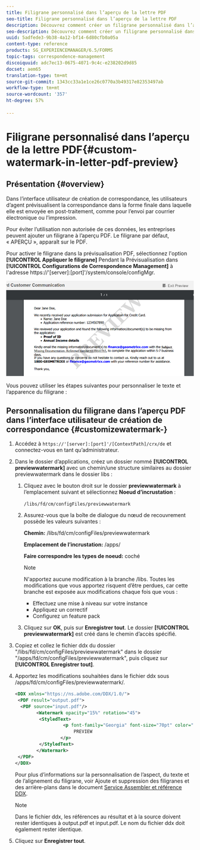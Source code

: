 ```yaml
---
title: Filigrane personnalisé dans l’aperçu de la lettre PDF
seo-title: Filigrane personnalisé dans l’aperçu de la lettre PDF
description: Découvrez comment créer un filigrane personnalisé dans l’aperçu de la lettre PDF.
seo-description: Découvrez comment créer un filigrane personnalisé dans l’aperçu de la lettre PDF.
uuid: 5adfede3-9b38-4a12-bf14-6d80cfb0a05a
content-type: reference
products: SG_EXPERIENCEMANAGER/6.5/FORMS
topic-tags: correspondence-management
discoiquuid: adc7ec13-0675-4071-9c4c-e238202d9d85
docset: aem65
translation-type: tm+mt
source-git-commit: 1343cc33a1e1ce26c0770a3b49317e82353497ab
workflow-type: tm+mt
source-wordcount: '357'
ht-degree: 57%

---
```



# Filigrane personnalisé dans l’aperçu de la lettre PDF{#custom-watermark-in-letter-pdf-preview}

## Présentation {#overview}

Dans l’interface utilisateur de création de correspondance, les utilisateurs d’agent prévisualisent la correspondance dans la forme finale dans laquelle elle est envoyée en post-traitement, comme pour l’envoi par courrier électronique ou l’impression.

Pour éviter l’utilisation non autorisée de ces données, les entreprises peuvent ajouter un filigrane à l’aperçu PDF. Le filigrane par défaut, « APERÇU », apparaît sur le PDF.

Pour activer le filigrane dans la prévisualisation PDF, sélectionnez l&#39;option **[!UICONTROL Appliquer le filigrane]** Pendant la Prévisualisation dans **[!UICONTROL Configurations de Correspondence Management]** à l&#39;adresse https://&#39;[server]:[port]&#39;/system/console/configMgr.

![filigrane par défaut](assets/default-watermark.png)

Vous pouvez utiliser les étapes suivantes pour personnaliser le texte et l’apparence du filigrane :

## Personnalisation du filigrane dans l’aperçu PDF dans l’interface utilisateur de création de correspondance  {#customizewatermark-}

1. Accédez à `https://'[server]:[port]'/[ContextPath]/crx/de` et connectez-vous en tant qu’administrateur.
1. Dans le dossier d’applications, créez un dossier nommé **[!UICONTROL previewwatermark]** avec un chemin/une structure similaires au dossier previewwatermark dans le dossier libs :

   1. Cliquez avec le bouton droit sur le dossier **previewwatermark** à l’emplacement suivant et sélectionnez **Noeud d’incrustation** :

      `/libs/fd/cm/configFiles/previewwatermark`

   1. Assurez-vous que la boîte de dialogue du nœud de recouvrement possède les valeurs suivantes :

      **Chemin:** /libs/fd/cm/configFiles/previewwatermark

      **Emplacement de l’incrustation:** /apps/

      **Faire correspondre les types de noeud:** coché

      >[!NOTE]
      >
      >N&#39;apportez aucune modification à la branche /libs. Toutes les modifications que vous apportez risquent d’être perdues, car cette branche est exposée aux modifications chaque fois que vous :
      >
      >    
      >    
      >    * Effectuez une mise à niveau sur votre instance
      >    * Appliquez un correctif
      >    * Configurez un feature pack


   1. Cliquez sur **OK**, puis sur **Enregistrer tout**. Le dossier **[!UICONTROL previewwatermark]** est créé dans le chemin d’accès spécifié.



1. Copiez et collez le fichier ddx du dossier &quot;/libs/fd/cm/configFiles/previewwatermark&quot; dans le dossier &quot;/apps/fd/cm/configFiles/previewwatermark&quot;, puis cliquez sur **[!UICONTROL Enregistrer tout]**.
1. Apportez les modifications souhaitées dans le fichier ddx sous /apps/fd/cm/configFiles/previewwatermark/.

   ```xml
   <DDX xmlns="https://ns.adobe.com/DDX/1.0/">
    <PDF result="output.pdf">
     <PDF source="input.pdf"/>
           <Watermark opacity="15%" rotation="45">
            <StyledText>
                     <p font-family="Georgia" font-size="70pt" color="black" font-weight="bold">
                         PREVIEW
                    </p>
            </StyledText>
           </Watermark>
    </PDF>
   </DDX>
   ```

   Pour plus d’informations sur la personnalisation de l’aspect, du texte et de l’alignement du filigrane, voir Ajoute et suppression des filigranes et des arrière-plans dans le document [Service Assembler et référence DDX](https://help.adobe.com/en_US/livecycle/11.0/ddxRef.pdf).

   >[!NOTE]
   >
   >Dans le fichier ddx, les références au résultat et à la source doivent rester identiques à output.pdf et input.pdf. Le nom du fichier ddx doit également rester identique.

1. Cliquez sur **Enregistrer tout**.

